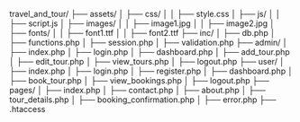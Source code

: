 travel_and_tour/
├── assets/
│   ├── css/
│   │   ├── style.css
│   ├── js/
│   │   ├── script.js
│   ├── images/
│   │   ├── image1.jpg
│   │   ├── image2.jpg
│   ├── fonts/
│   │   ├── font1.ttf
│   │   ├── font2.ttf
├── inc/
│   ├── db.php
│   ├── functions.php
│   ├── session.php
│   ├── validation.php
├── admin/
│   ├── index.php
│   ├── login.php
│   ├── dashboard.php
│   ├── add_tour.php
│   ├── edit_tour.php
│   ├── view_tours.php
│   ├── logout.php
├── user/
│   ├── index.php
│   ├── login.php
│   ├── register.php
│   ├── dashboard.php
│   ├── book_tour.php
│   ├── view_bookings.php
│   ├── logout.php
├── pages/
│   ├── index.php
│   ├── contact.php
│   ├── about.php
│   ├── tour_details.php
│   ├── booking_confirmation.php
│   ├── error.php
├── .htaccess
